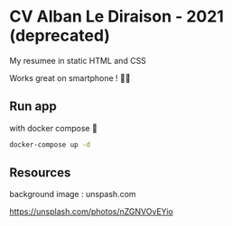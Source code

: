 # CV Alban Le Diraison - 2021 (deprecated)

My resumee in static HTML and CSS

Works great on smartphone ! 📱🔥

## Run app

with docker compose 🐋

```bash
docker-compose up -d
```

## Resources

background image : unspash.com

https://unsplash.com/photos/nZGNVOvEYio

